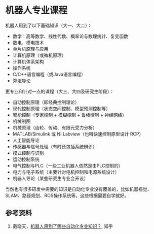 # 机器人专业课程

机器人用到了以下基础知识（大一、大二）：

- 数学：高等数学、线性代数、概率论与数理统计、复变函数
- 数电、模电技术
- 单片机原理与应用
- 计算机原理（或微机原理）
- 计算机体系架构
- 操作系统
- C/C++语言编程（或Java语言编程）
- 算法导论

更专业和针对一点的课程（大三、大四及研究生阶段）：

- 自动控制原理（即经典控制理论）
- 现代控制原理（状态空间控制、模型预测控制等）
- 智能控制（专家控制 + 模糊控制 + 鲁棒控制 + 神经网络）
- 机械制图
- 机械原理（齿轮、传动、有限元受力分析）
- MATLAB/Simulink 或 NI Labview（也叫快速控制原型设计 RCP）
- 人工智能导论
- 传感器与信号处理（有时还包括系统辨识）
- 模式控制与识别
- 运动控制系统
- 电气控制与PLC（一些工业机器人依然是由PLC控制的）
- 电力与电子系统（主要针对电机控制和电源系统设计）
- 机器人导论（某些研究生专业会开设）

当然也有很多研发中需要的知识是自动化专业没有覆盖的，比如机器视觉、SLAM、路径规划、ROS操作系统等，这些根据需要自学就好。

## 参考资料
1. 戴晓天，[机器人用到了哪些自动化专业知识？](https://www.zhihu.com/question/451409605/answer/1801999987), 知乎
